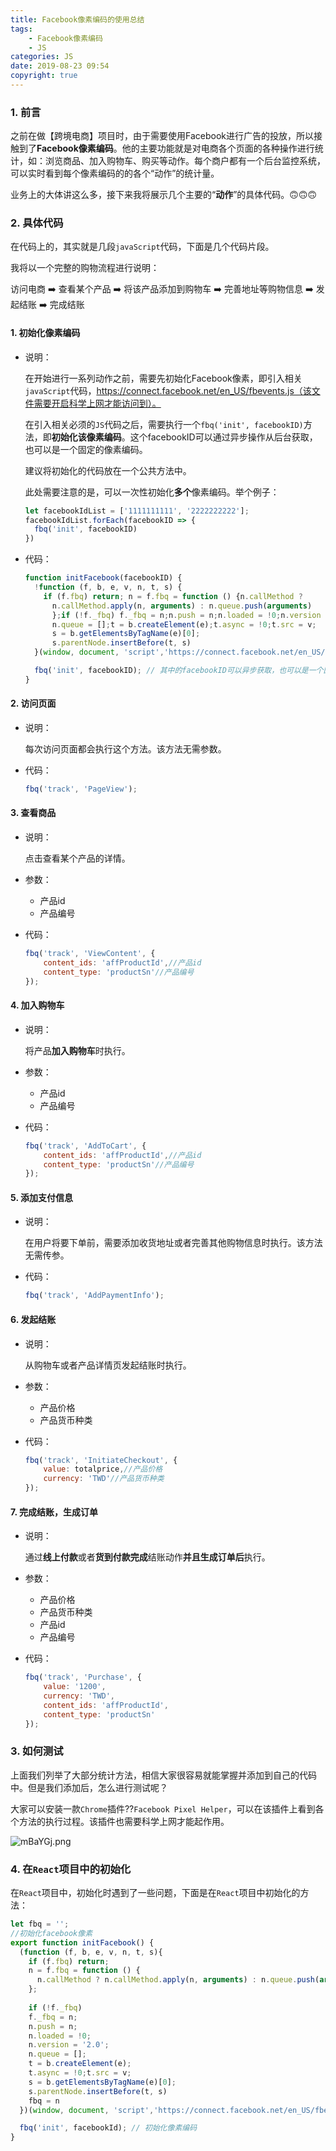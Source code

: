 ```yaml
---
title: Facebook像素编码的使用总结
tags: 
    - Facebook像素编码
    - JS
categories: JS
date: 2019-08-23 09:54
copyright: true
---
```




### 1. 前言

之前在做【跨境电商】项目时，由于需要使用Facebook进行广告的投放，所以接触到了**Facebook像素编码**。他的主要功能就是对电商各个页面的各种操作进行统计，如：浏览商品、加入购物车、购买等动作。每个商户都有一个后台监控系统，可以实时看到每个像素编码的的各个“动作”的统计量。



业务上的大体讲这么多，接下来我将展示几个主要的“**动作**”的具体代码。🙃🙃🙃



### 2. 具体代码

在代码上的，其实就是几段`javaScript`代码，下面是几个代码片段。

我将以一个完整的购物流程进行说明：

访问电商 ➡️ 查看某个产品 ➡️ 将该产品添加到购物车 ➡️ 完善地址等购物信息 ➡️ 发起结账 ➡️ 完成结账



#### 1. 初始化像素编码

- 说明：

  在开始进行一系列动作之前，需要先初始化Facebook像素，即引入相关`javaScript`代码，https://connect.facebook.net/en_US/fbevents.js（该文件需要开启科学上网才能访问到）。

  在引入相关必须的`JS`代码之后，需要执行一个`fbq('init', facebookID)`方法，即**初始化该像素编码**。这个facebookID可以通过异步操作从后台获取，也可以是一个固定的像素编码。

  

  建议将初始化的代码放在一个公共方法中。

  

  此处需要注意的是，可以一次性初始化**多个**像素编码。举个例子：

  ```js
  let facebookIdList = ['1111111111', '2222222222'];
  facebookIdList.forEach(facebookID => {
    fbq('init', facebookID)
  })
  ```

- 代码：

  ```js
  function initFacebook(facebookID) {
    !function (f, b, e, v, n, t, s) {
      if (f.fbq) return; n = f.fbq = function () {n.callMethod ?
  		n.callMethod.apply(n, arguments) : n.queue.push(arguments)
  		};if (!f._fbq) f._fbq = n;n.push = n;n.loaded = !0;n.version = '2.0';
  		n.queue = [];t = b.createElement(e);t.async = !0;t.src = v;
  		s = b.getElementsByTagName(e)[0]; 
  		s.parentNode.insertBefore(t, s)
    }(window, document, 'script','https://connect.facebook.net/en_US/fbevents.js');
  
    fbq('init', facebookID); // 其中的facebookID可以异步获取，也可以是一个固定的像素编码
  }
  ```



#### 2. 访问页面

- 说明：

  每次访问页面都会执行这个方法。该方法无需参数。

- 代码：

  ```js
  fbq('track', 'PageView');
  ```

  

#### 3. 查看商品

- 说明：

  点击查看某个产品的详情。

- 参数：

  - 产品id
  - 产品编号

- 代码：

  ```js
  fbq('track', 'ViewContent', {
      content_ids: 'affProductId',//产品id
      content_type: 'productSn'//产品编号
  });
  ```



#### 4. 加入购物车

- 说明：

  将产品**加入购物车**时执行。

- 参数：

  - 产品id
  - 产品编号

- 代码：

  ```js
  fbq('track', 'AddToCart', {
      content_ids: 'affProductId',//产品id
      content_type: 'productSn'//产品编号
  });
  ```



#### 5. 添加支付信息

- 说明：

  在用户将要下单前，需要添加收货地址或者完善其他购物信息时执行。该方法无需传参。

- 代码：

  ```js
  fbq('track', 'AddPaymentInfo');
  ```



#### 6. 发起结账

- 说明：

  从购物车或者产品详情页发起结账时执行。

- 参数：

  - 产品价格
  - 产品货币种类

- 代码：

  ```js
  fbq('track', 'InitiateCheckout', {
      value: totalprice,//产品价格
      currency: 'TWD'//产品货币种类
  });
  ```



#### 7. 完成结账，生成订单

- 说明：

  通过**线上付款**或者**货到付款完成**结账动作**并且生成订单后**执行。

- 参数：

  - 产品价格
  - 产品货币种类
  - 产品id
  - 产品编号

- 代码：

  ```js
  fbq('track', 'Purchase', {
      value: '1200',
      currency: 'TWD',
      content_ids: 'affProductId',
      content_type: 'productSn'
  });
  ```



### 3. 如何测试

上面我们列举了大部分统计方法，相信大家很容易就能掌握并添加到自己的代码中。但是我们添加后，怎么进行测试呢？

大家可以安装一款`Chrome`插件??`Facebook Pixel Helper`，可以在该插件上看到各个方法的执行过程。该插件也需要科学上网才能起作用。

![mBaYGj.png](https://s2.ax1x.com/2019/08/23/mBaYGj.png)



### 4. 在`React`项目中的初始化

在`React`项目中，初始化时遇到了一些问题，下面是在`React`项目中初始化的方法：

```js
let fbq = '';
//初始化facebook像素
export function initFacebook() {
  (function (f, b, e, v, n, t, s){
    if (f.fbq) return; 
    n = f.fbq = function () {
      n.callMethod ? n.callMethod.apply(n, arguments) : n.queue.push(arguments)
    };
    
    if (!f._fbq) 
    f._fbq = n;
    n.push = n;
    n.loaded = !0;
    n.version = '2.0';
    n.queue = [];
    t = b.createElement(e);
    t.async = !0;t.src = v;
    s = b.getElementsByTagName(e)[0]; 
    s.parentNode.insertBefore(t, s)
    fbq = n
  })(window, document, 'script','https://connect.facebook.net/en_US/fbevents.js');

  fbq('init', facebookId); // 初始化像素编码
}
```

